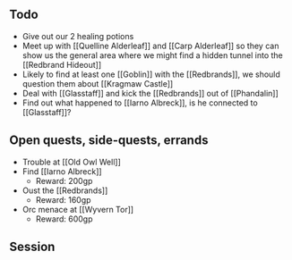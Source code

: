 ## Todo
- Give out our 2 healing potions
- Meet up with [[Quelline Alderleaf]] and [[Carp Alderleaf]] so they can show us the general area where we might find a hidden tunnel into the [[Redbrand Hideout]]
- Likely to find at least one [[Goblin]] with the [[Redbrands]], we should question them about [[Kragmaw Castle]]
- Deal with [[Glasstaff]] and kick the [[Redbrands]] out of [[Phandalin]]
- Find out what happened to [[Iarno Albreck]], is he connected to [[Glasstaff]]?
## Open quests, side-quests, errands
- Trouble at [[Old Owl Well]]
- Find [[Iarno Albreck]]
	- Reward: 200gp
- Oust the [[Redbrands]]
	- Reward: 160gp
- Orc menace at [[Wyvern Tor]]
	- Reward: 600gp
## Session
